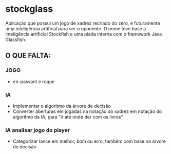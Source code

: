 # stockglass
Aplicação que possui um jogo de xadrez recriado do zero, e futuramente uma inteligência artifical para ser o oponente.
O nome teve base a inteligência artificial Stockfish e uma piada interna com o framework Java Glassfish.

## O QUE FALTA:

### JOGO
 - en-passant e roque 

### IA
 - Implementar o algoritmo da árvore de decisão
 - Converter aberturas em jogadas na notação do xadrez em notação do algoritmo da IA, para "ir até onde der com os livros"

### IA analisar jogo do player
 - Categorizar lance em melhor, bom ou erro, também com base na árvore de decisão
